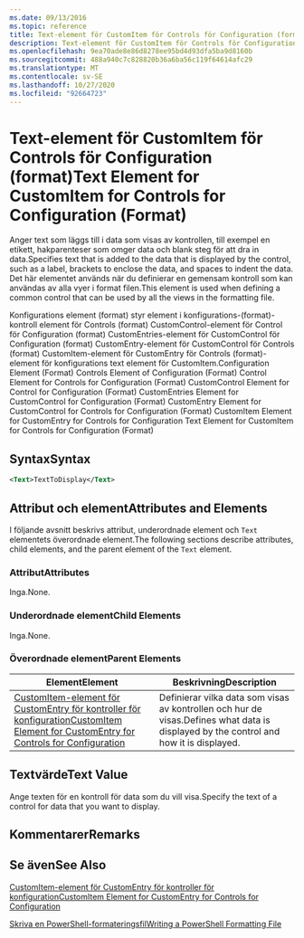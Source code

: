 ```yaml
---
ms.date: 09/13/2016
ms.topic: reference
title: Text-element för CustomItem för Controls för Configuration (format)
description: Text-element för CustomItem för Controls för Configuration (format)
ms.openlocfilehash: 9ea70ade8e86d8278ee95bd4d93dfa5ba9d8160b
ms.sourcegitcommit: 488a940c7c828820b36a6ba56c119f64614afc29
ms.translationtype: MT
ms.contentlocale: sv-SE
ms.lasthandoff: 10/27/2020
ms.locfileid: "92664723"
---
```

# <a name="text-element-for-customitem-for-controls-for-configuration-format"></a><span data-ttu-id="dfc4f-103">Text-element för CustomItem för Controls för Configuration (format)</span><span class="sxs-lookup"><span data-stu-id="dfc4f-103">Text Element for CustomItem for Controls for Configuration (Format)</span></span>

<span data-ttu-id="dfc4f-104">Anger text som läggs till i data som visas av kontrollen, till exempel en etikett, hakparenteser som omger data och blank steg för att dra in data.</span><span class="sxs-lookup"><span data-stu-id="dfc4f-104">Specifies text that is added to the data that is displayed by the control, such as a label, brackets to enclose the data, and spaces to indent the data.</span></span> <span data-ttu-id="dfc4f-105">Det här elementet används när du definierar en gemensam kontroll som kan användas av alla vyer i format filen.</span><span class="sxs-lookup"><span data-stu-id="dfc4f-105">This element is used when defining a common control that can be used by all the views in the formatting file.</span></span>

<span data-ttu-id="dfc4f-106">Konfigurations element (format) styr element i konfigurations-(format)-kontroll element för Controls (format) CustomControl-element för Control för Configuration (format) CustomEntries-element för CustomControl för Configuration (format) CustomEntry-element för CustomControl för Controls (format) CustomItem-element för CustomEntry för Controls (format)-element för konfigurations text element för CustomItem.</span><span class="sxs-lookup"><span data-stu-id="dfc4f-106">Configuration Element (Format) Controls Element of Configuration (Format) Control Element for Controls for Configuration (Format) CustomControl Element for Control for Configuration (Format) CustomEntries Element for CustomControl for Configuration (Format) CustomEntry Element for CustomControl for Controls for Configuration (Format) CustomItem Element for CustomEntry for Controls for Configuration Text Element for CustomItem for Controls for Configuration (Format)</span></span>

## <a name="syntax"></a><span data-ttu-id="dfc4f-107">Syntax</span><span class="sxs-lookup"><span data-stu-id="dfc4f-107">Syntax</span></span>

```xml
<Text>TextToDisplay</Text>
```

## <a name="attributes-and-elements"></a><span data-ttu-id="dfc4f-108">Attribut och element</span><span class="sxs-lookup"><span data-stu-id="dfc4f-108">Attributes and Elements</span></span>

<span data-ttu-id="dfc4f-109">I följande avsnitt beskrivs attribut, underordnade element och `Text` elementets överordnade element.</span><span class="sxs-lookup"><span data-stu-id="dfc4f-109">The following sections describe attributes, child elements, and the parent element of the `Text` element.</span></span>

### <a name="attributes"></a><span data-ttu-id="dfc4f-110">Attribut</span><span class="sxs-lookup"><span data-stu-id="dfc4f-110">Attributes</span></span>

<span data-ttu-id="dfc4f-111">Inga.</span><span class="sxs-lookup"><span data-stu-id="dfc4f-111">None.</span></span>

### <a name="child-elements"></a><span data-ttu-id="dfc4f-112">Underordnade element</span><span class="sxs-lookup"><span data-stu-id="dfc4f-112">Child Elements</span></span>

<span data-ttu-id="dfc4f-113">Inga.</span><span class="sxs-lookup"><span data-stu-id="dfc4f-113">None.</span></span>

### <a name="parent-elements"></a><span data-ttu-id="dfc4f-114">Överordnade element</span><span class="sxs-lookup"><span data-stu-id="dfc4f-114">Parent Elements</span></span>

|<span data-ttu-id="dfc4f-115">Element</span><span class="sxs-lookup"><span data-stu-id="dfc4f-115">Element</span></span>|<span data-ttu-id="dfc4f-116">Beskrivning</span><span class="sxs-lookup"><span data-stu-id="dfc4f-116">Description</span></span>|
|-------------|-----------------|
|[<span data-ttu-id="dfc4f-117">CustomItem-element för CustomEntry för kontroller för konfiguration</span><span class="sxs-lookup"><span data-stu-id="dfc4f-117">CustomItem Element for CustomEntry for Controls for Configuration</span></span>](./customitem-element-for-customentry-for-controls-for-configuration-format.md)|<span data-ttu-id="dfc4f-118">Definierar vilka data som visas av kontrollen och hur de visas.</span><span class="sxs-lookup"><span data-stu-id="dfc4f-118">Defines what data is displayed by the control and how it is displayed.</span></span>|

## <a name="text-value"></a><span data-ttu-id="dfc4f-119">Textvärde</span><span class="sxs-lookup"><span data-stu-id="dfc4f-119">Text Value</span></span>

<span data-ttu-id="dfc4f-120">Ange texten för en kontroll för data som du vill visa.</span><span class="sxs-lookup"><span data-stu-id="dfc4f-120">Specify the text of a control for data that you want to display.</span></span>

## <a name="remarks"></a><span data-ttu-id="dfc4f-121">Kommentarer</span><span class="sxs-lookup"><span data-stu-id="dfc4f-121">Remarks</span></span>

## <a name="see-also"></a><span data-ttu-id="dfc4f-122">Se även</span><span class="sxs-lookup"><span data-stu-id="dfc4f-122">See Also</span></span>

[<span data-ttu-id="dfc4f-123">CustomItem-element för CustomEntry för kontroller för konfiguration</span><span class="sxs-lookup"><span data-stu-id="dfc4f-123">CustomItem Element for CustomEntry for Controls for Configuration</span></span>](./customitem-element-for-customentry-for-controls-for-configuration-format.md)

[<span data-ttu-id="dfc4f-124">Skriva en PowerShell-formateringsfil</span><span class="sxs-lookup"><span data-stu-id="dfc4f-124">Writing a PowerShell Formatting File</span></span>](./writing-a-powershell-formatting-file.md)
